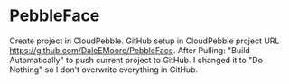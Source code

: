 # PebbleFace
Create project in CloudPebble.
GitHub setup in CloudPebble project URL https://github.com/DaleEMoore/PebbleFace.
After Pulling: "Build Automatically" to push current project to GitHub. I changed it to "Do Nothing" so I don't overwrite everything in GitHub.

